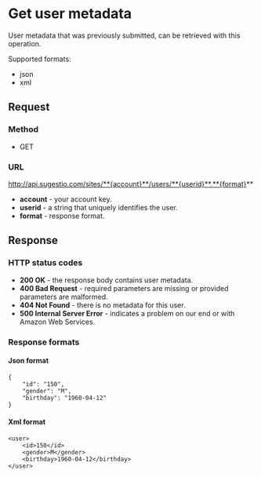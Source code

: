 # Get user metadata
User metadata that was previously submitted, can be retrieved with this operation.

Supported formats:

* json
* xml

## Request

### Method

* GET

### URL

http://api.sugestio.com/sites/**{account}**/users/**{userid}**.**{format}**

* **account** - your account key.
* **userid** - a string that uniquely identifies the user.
* **format** - response format.

## Response

### HTTP status codes

* **200 OK** - the response body contains user metadata.
* **400 Bad Request** - required parameters are missing or provided parameters are malformed.
* **404 Not Found** - there is no metadata for this user.
* **500 Internal Server Error** - indicates a problem on our end or with Amazon Web Services.

### Response formats

#### Json format

	{
		"id": "150",
		"gender": "M",
		"birthday": "1960-04-12"
	}
	
#### Xml format

	<user>
		<id>150</id>
		<gender>M</gender>
		<birthday>1960-04-12</birthday>
	</user>	